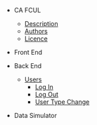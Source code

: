 * CA FCUL
    * [Description](README.md#description)
    * [Authors](README.md#authors)
    * [Licence](README.md#licence)

* Front End

* Back End
    * [Users](BackEnd_Users.md)
        - [Log In](BackEnd_Users.md#logIn)
        - [Log Out](BackEnd_Users.md#logOut)
        - [User Type Change](BackEnd_Users.md#userTypeChange)

* Data Simulator